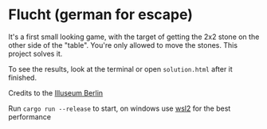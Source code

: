 # Flucht (german for escape)

It's a first small looking game, with the target of getting the 2x2 stone on the other side of the "table". You're only allowed to move the stones.
This project solves it.

To see the results, look at the terminal or open `solution.html` after it finished.

Credits to the [Illuseum Berlin](https://www.illuseum-berlin.de/)

Run `cargo run --release` to start, on windows use [wsl2](https://docs.microsoft.com/en-us/windows/wsl/install) for the best performance
